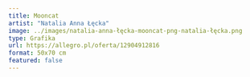 ```yaml
---
title: Mooncat
artist: "Natalia Anna Łęcka"
image: ../images/natalia-anna-łęcka-mooncat-png-natalia-łęcka.png
type: Grafika
url: https://allegro.pl/oferta/12904912816
format: 50x70 cm
featured: false
---
```


